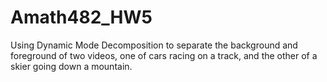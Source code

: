 # Amath482_HW5
Using Dynamic Mode Decomposition to separate the background and foreground of two videos, one of cars racing on a track, and the other of a skier going down a mountain.
